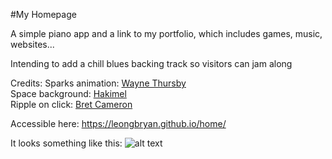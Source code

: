 #My Homepage

A simple piano app and a link to my portfolio, which includes games, music, websites...

Intending to add a chill blues backing track so visitors can jam along

Credits:
Sparks animation: [Wayne Thursby](https://codepen.io/1srq) <br>
Space background: [Hakimel](https://codepen.io/hakimel) <br>
Ripple on click: [Bret Cameron](https://css-tricks.com/author/) <br>

Accessible here: https://leongbryan.github.io/home/

It looks something like this:
![alt text](https://github.com/LeongBryan/home/blob/master/github_home.gif)
